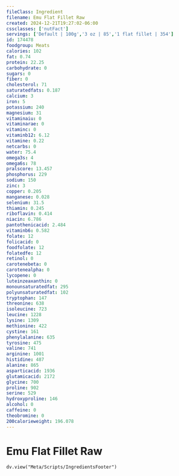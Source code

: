 ```yaml
---
fileClass: Ingredient
filename: Emu Flat Fillet Raw
created: 2024-12-21T19:27:02-06:00
cssclasses: ['nutFact']
servings: ['Default | 100g','3 oz | 85','1 flat fillet | 354']
id: 174478
foodgroup: Meats
calories: 102
fat: 0.74
protein: 22.25
carbohydrate: 0
sugars: 0
fiber: 0
cholesterol: 71
saturatedfats: 0.187
calcium: 3
iron: 5
potassium: 240
magnesium: 31
vitaminaiu: 0
vitaminarae: 0
vitaminc: 0
vitaminb12: 6.12
vitamine: 0.22
netcarbs: 0
water: 75.4
omega3s: 4
omega6s: 78
pralscore: 13.457
phosphorus: 229
sodium: 150
zinc: 3
copper: 0.205
manganese: 0.028
selenium: 31.5
thiamin: 0.245
riboflavin: 0.414
niacin: 6.786
pantothenicacid: 2.484
vitaminb6: 0.582
folate: 12
folicacid: 0
foodfolate: 12
folatedfe: 12
retinol: 0
carotenebeta: 0
carotenealpha: 0
lycopene: 0
luteinzeaxanthin: 0
monounsaturatedfat: 295
polyunsaturatedfat: 102
tryptophan: 147
threonine: 638
isoleucine: 723
leucine: 1228
lysine: 1309
methionine: 422
cystine: 161
phenylalanine: 635
tyrosine: 475
valine: 741
arginine: 1001
histidine: 487
alanine: 865
asparticacid: 1936
glutamicacid: 2172
glycine: 700
proline: 902
serine: 529
hydroxyproline: 146
alcohol: 0
caffeine: 0
theobromine: 0
200calorieweight: 196.078
---
```


# Emu Flat Fillet Raw

```dataviewjs
dv.view("Meta/Scripts/IngredientsFooter")
```